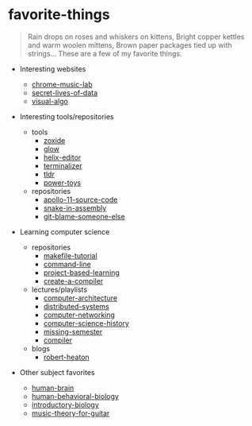 # favorite-things
> Rain drops on roses and whiskers on kittens,
> Bright copper kettles and warm woolen mittens,
> Brown paper packages tied up with strings...
> These are a few of my favorite things.

- Interesting websites
  - [chrome-music-lab](https://musiclab.chromeexperiments.com/)
  - [secret-lives-of-data](https://thesecretlivesofdata.com/)
  - [visual-algo](https://visualgo.net/en)

- Interesting tools/repositories
  - tools
    - [zoxide](https://github.com/ajeetdsouza/zoxide)
    - [glow](https://github.com/charmbracelet/glow)
    - [helix-editor](https://helix-editor.com/)
    - [terminalizer](https://github.com/faressoft/terminalizer)
    - [tldr](https://github.com/tldr-pages/tldr)
    - [power-toys](https://github.com/microsoft/PowerToys)
  - repositories
    - [apollo-11-source-code](https://github.com/chrislgarry/Apollo-11)
    - [snake-in-assembly](https://github.com/donno2048/snake)
    - [git-blame-someone-else](https://github.com/jayphelps/git-blame-someone-else)

- Learning computer science
  - repositories
    - [makefile-tutorial](https://github.com/theicfire/makefiletutorial)
    - [command-line](https://github.com/jlevy/the-art-of-command-line)
    - [project-based-learning](https://github.com/practical-tutorials/project-based-learning)
    - [create-a-compiler](https://craftinginterpreters.com/)
  - lectures/playlists
    - [computer-architecture](https://www.youtube.com/playlist?list=PLhMnuBfGeCDM8pXLpqib90mDFJI-e1lpk)
    - [distributed-systems](https://www.youtube.com/playlist?list=PLrw6a1wE39_tb2fErI4-WkMbsvGQk9_UB)
    - [computer-networking](https://www.youtube.com/playlist?list=PLm556dMNleHc1MWN5BX9B2XkwkNE2Djiu)
    - [computer-science-history](https://www.youtube.com/playlist?list=PL8dPuuaLjXtNlUrzyH5r6jN9ulIgZBpdo)
    - [missing-semester](https://missing.csail.mit.edu/)
    - [compiler](https://www.youtube.com/playlist?list=PLRAdsfhKI4OWNOSfS7EUu5GRAVmze1t2y)
  - blogs
    - [robert-heaton](https://robertheaton.com/)


- Other subject favorites
  - [human-brain](https://www.youtube.com/playlist?list=PLUl4u3cNGP60IKRN_pFptIBxeiMc0MCJP)
  - [human-behavioral-biology](https://www.youtube.com/playlist?list=PL848F2368C90DDC3D)
  - [introductory-biology](https://www.youtube.com/playlist?list=PLUl4u3cNGP63LmSVIVzy584-ZbjbJ-Y63)
  - [music-theory-for-guitar](https://www.youtube.com/playlist?list=PLDNPXoSAAaRJ9CoWhCyxeqmKRKvZv0iu4)
